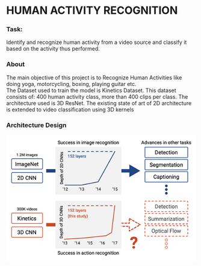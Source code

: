 <h1> HUMAN ACTIVITY RECOGNITION </h1>

<h3> Task: </h3> Identify and recognize human activity from a video 
source and classify it based on the activity thus performed.  

<h3> About </h3>

<p> The main objective of this project is to Recognize Human Activities like doing yoga, motorcycling, boxing, playing guitar etc. <br> The Dataset used to train the model is Kinetics Dataset. This dataset consists of: 400 human activity class, more than 400 clips per class. The architecture used is 3D ResNet. The existing state of art of 2D architecture is extended to video classification using 3D kernels</p>

<h3>Architecture Design</h3>

<img src="img/arch.png">
